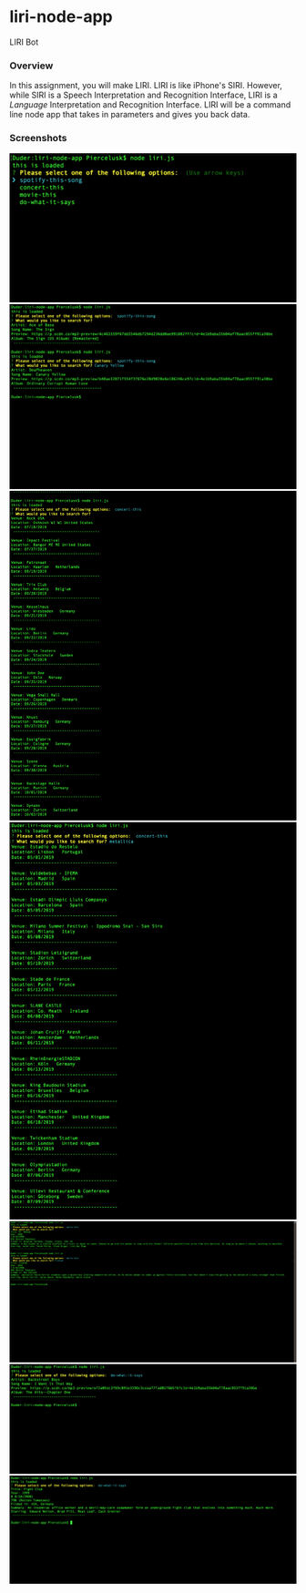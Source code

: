 # liri-node-app
 LIRI Bot  

### Overview

In this assignment, you will make LIRI. LIRI is like iPhone's SIRI. However, while SIRI is a Speech Interpretation and Recognition Interface, LIRI is a _Language_ Interpretation and Recognition Interface. LIRI will be a command line node app that takes in parameters and gives you back data.

### Screenshots

![First screen](/assets/firstScreen.png)
![Spotify API search without and with input](/assets/spotify-this-song-without-and-with-input.png)
![Concert-this no input](/assets/concert-this-no-input.png)
![Concert-this with input](/assets/concert-this-with-input.png)
![OMDB API search without and with input](/assets/movie-this-without-and-with-input.png)
![Do what it says for Spotify](/assets/do-what-it-says-for-spotify.png)
![Do what it says for OMDB](/assets/do-what-it-says-for-OMDB.png)


